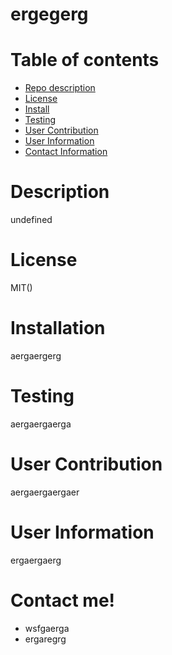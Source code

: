 # ergegerg

  # Table of contents

  - [Repo description](#description)
  - [License](#license)
  - [Install](#installation)
  - [Testing](#testing)
  - [User Contribution](#User-Contribution)
  - [User Information](#user-Information)
  - [Contact Information](#contact-me)

  # Description

  undefined

  # License

  MIT()

  # Installation

  aergaergerg

  # Testing

  aergaergaerga

  # User Contribution

  aergaergaergaer

  # User Information

  ergaergaerg

  # Contact me!

  - wsfgaerga
  - ergaregrg

